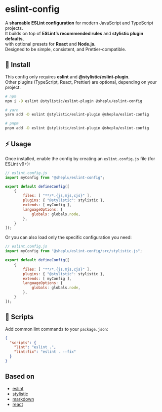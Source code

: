 # eslint-config

A **shareable ESLint configuration** for modern JavaScript and TypeScript projects.  
It builds on top of **ESLint’s recommended rules** and **stylistic plugin defaults**,  
with optional presets for **React** and **Node.js**.  
Designed to be simple, consistent, and Prettier-compatible.

## 🚀 Install

This config only requires **eslint** and **@stylistic/eslint-plugin**.  
Other plugins (TypeScript, React, Prettier) are optional, depending on your project.

```bash
# npm
npm i -D eslint @stylistic/eslint-plugin @sheplu/eslint-config

# yarn
yarn add -D eslint @stylistic/eslint-plugin @sheplu/eslint-config

# pnpm
pnpm add -D eslint @stylistic/eslint-plugin @sheplu/eslint-config
```

## ⚡ Usage

Once installed, enable the config by creating an `eslint.config.js` file (for ESLint v9+):

```js
// eslint.config.js
import myConfig from "@sheplu/eslint-config";

export default defineConfig([
	{
		files: [ "**/*.{js,mjs,cjs}" ],
		plugins: { "@stylistic": stylistic },
		extends: [ myConfig ],
		languageOptions: {
			globals: globals.node,
		},
	}
]);
```

Or you can also load only the specific configuration you need:

```js
// eslint.config.js
import myConfig from "@sheplu/eslint-config/src/stylistic.js";

export default defineConfig([
	{
		files: [ "**/*.{js,mjs,cjs}" ],
		plugins: { "@stylistic": stylistic },
		extends: [ myConfig ],
		languageOptions: {
			globals: globals.node,
		},
	}
]);
```

## 📝 Scripts

Add common lint commands to your `package.json`:

```json
{
  "scripts": {
    "lint": "eslint .",
    "lint:fix": "eslint . --fix"
  }
}
```

## Based on

* [eslint](https://github.com/eslint/eslint) 
* [stylistic](https://github.com/eslint-stylistic/eslint-stylistic) 
* [markdown](https://github.com/eslint/markdown/tree/main)
* [react](https://github.com/jsx-eslint/eslint-plugin-react)
